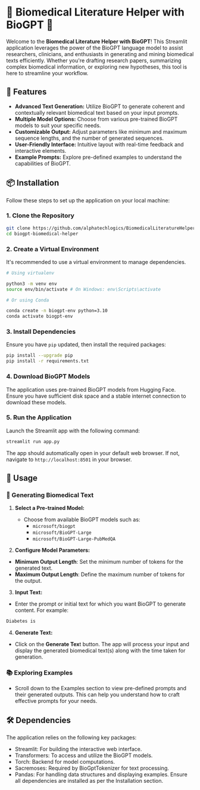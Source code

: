 # 🧬 Biomedical Literature Helper with BioGPT 🧬

Welcome to the **Biomedical Literature Helper with BioGPT**! This Streamlit application leverages the power of the BioGPT language model to assist researchers, clinicians, and enthusiasts in generating and mining biomedical texts efficiently. Whether you're drafting research papers, summarizing complex biomedical information, or exploring new hypotheses, this tool is here to streamline your workflow.

## 🌟 Features

- **Advanced Text Generation:** Utilize BioGPT to generate coherent and contextually relevant biomedical text based on your input prompts.
- **Multiple Model Options:** Choose from various pre-trained BioGPT models to suit your specific needs.
- **Customizable Output:** Adjust parameters like minimum and maximum sequence lengths, and the number of generated sequences.
- **User-Friendly Interface:** Intuitive layout with real-time feedback and interactive elements.
- **Example Prompts:** Explore pre-defined examples to understand the capabilities of BioGPT.

## 📦 Installation

Follow these steps to set up the application on your local machine:

### 1. Clone the Repository

```bash
git clone https://github.com/alphatechlogics/BiomedicalLiteratureHelperWithBioGPT.git
cd biogpt-biomedical-helper
```

### 2. Create a Virtual Environment

It's recommended to use a virtual environment to manage dependencies.

```bash
# Using virtualenv

python3 -m venv env
source env/bin/activate # On Windows: env\Scripts\activate

# Or using Conda

conda create -n biogpt-env python=3.10
conda activate biogpt-env
```

### 3. Install Dependencies

Ensure you have `pip` updated, then install the required packages:

```bash
pip install --upgrade pip
pip install -r requirements.txt
```

### 4. Download BioGPT Models

The application uses pre-trained BioGPT models from Hugging Face. Ensure you have sufficient disk space and a stable internet connection to download these models.

### 5. Run the Application

Launch the Streamlit app with the following command:

```bash
streamlit run app.py
```

The app should automatically open in your default web browser. If not, navigate to `http://localhost:8501` in your browser.

## 🚀 Usage

### 📝 Generating Biomedical Text

1. **Select a Pre-trained Model:**

   - Choose from available BioGPT models such as:
     - `microsoft/biogpt`
     - `microsoft/BioGPT-Large`
     - `microsoft/BioGPT-Large-PubMedQA`

2. **Configure Model Parameters:**

- **Minimum Output Length**: Set the minimum number of tokens for the generated text.
- **Maximum Output Length**: Define the maximum number of tokens for the output.

3. **Input Text:**

- Enter the prompt or initial text for which you want BioGPT to generate content. For example:

```bash
Diabetes is
```

4. **Generate Text:**

- Click on the **Generate Tex**t button. The app will process your input and display the generated biomedical text(s) along with the time taken for generation.

### 📚 Exploring Examples

- Scroll down to the Examples section to view pre-defined prompts and their generated outputs. This can help you understand how to craft effective prompts for your needs.

## 🛠️ Dependencies

The application relies on the following key packages:

- Streamlit: For building the interactive web interface.
- Transformers: To access and utilize the BioGPT models.
- Torch: Backend for model computations.
- Sacremoses: Required by BioGptTokenizer for text processing.
- Pandas: For handling data structures and displaying examples.
  Ensure all dependencies are installed as per the Installation section.
